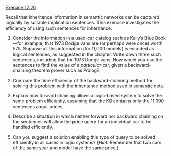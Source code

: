 [Exercise 12.26](12-26/)

Recall that inheritance information in semantic networks can be captured
logically by suitable implication sentences. This exercise investigates
the efficiency of using such sentences for inheritance.

1.  Consider the information in a used-car catalog such as Kelly’s Blue
    Book—for example, that 1973 Dodge vans are (or perhaps were once)
    worth 575. Suppose all this information (for 11,000 models) is
    encoded as logical sentences, as suggested in the chapter. Write
    down three such sentences, including that for 1973 Dodge vans. How
    would you use the sentences to find the value of a
    *particular* car, given a backward-chaining theorem
    prover such as Prolog?

2.  Compare the time efficiency of the backward-chaining method for
    solving this problem with the inheritance method used in
    semantic nets.

3.  Explain how forward chaining allows a logic-based system to solve
    the same problem efficiently, assuming that the KB contains only the
    11,000 sentences about prices.

4.  Describe a situation in which neither forward nor backward chaining
    on the sentences will allow the price query for an individual car to
    be handled efficiently.

5.  Can you suggest a solution enabling this type of query to be solved
    efficiently in all cases in logic systems? (*Hint:*
    Remember that two cars of the same year and model have the
    same price.)
